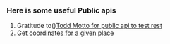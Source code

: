 ### Here is some useful Public apis 
1. Gratitude to()[Todd Motto for public api to test rest](https://github.com/toddmotto)
2. [Get coordinates for a given place](https://www.latlong.net/place/helsinki-finland-1668.html)
